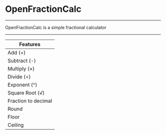 # OpenFractionCalc
----------------------------------
OpenFractionCalc is a simple fractional calculator

-----------------

|  Features  |
| ------- |
| Add (+) |
| Subtract (-) |
| Multiply (×) |
| Divide (÷) | 
| Exponent (^) |
| Square Root (√) |
| Fraction to decimal |
| Round |
| Floor |
| Ceiling |